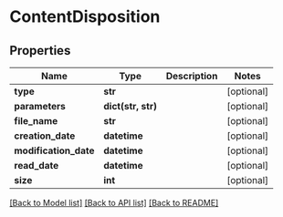 # ContentDisposition

## Properties
Name | Type | Description | Notes
------------ | ------------- | ------------- | -------------
**type** | **str** |  | [optional] 
**parameters** | **dict(str, str)** |  | [optional] 
**file_name** | **str** |  | [optional] 
**creation_date** | **datetime** |  | [optional] 
**modification_date** | **datetime** |  | [optional] 
**read_date** | **datetime** |  | [optional] 
**size** | **int** |  | [optional] 

[[Back to Model list]](../README.md#documentation-for-models) [[Back to API list]](../README.md#documentation-for-api-endpoints) [[Back to README]](../README.md)

